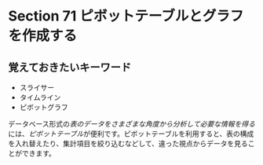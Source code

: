 # Section 71 ピボットテーブルとグラフを作成する

## 覚えておきたいキーワード
- スライサー
- タイムライン
- ピボットグラフ

データベース形式の<em>表のデータをさまざまな角度から分析して必要な情報を得る</em>には、<em>ピボットテーブル</em>が便利です。ピボットテーブルを利用すると、表の構成を入れ替えたり、集計項目を絞り込むなどして、違った視点からデータを見ることができます。
